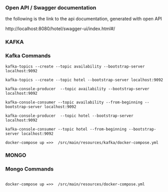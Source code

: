 ### Open API / Swagger documentation
the following is the link to the api documentation, generated with open API

http://localhost:8080/hotel/swagger-ui/index.html#/

###  KAFKA

###  Kafka Commands

```console
kafka-topics --create --topic availability --bootstrap-server localhost:9092

kafka-topics --create --topic hotel --bootstrap-server localhost:9092

kafka-console-producer  --topic availability --bootstrap-server localhost:9092

kafka-console-consumer --topic availability --from-beginning --bootstrap-server localhost:9092

kafka-console-producer  --topic hotel --bootstrap-server localhost:9092

kafka-console-consumer --topic hotel --from-beginning --bootstrap-server localhost:9092

docker-compose up =>>  /src/main/resources/kafka/docker-compose.yml
```


###  MONGO

###  Mongo Commands
```console

docker-compose up =>>  /src/main/resources/docker-compose.yml
```


 
